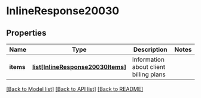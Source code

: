 # InlineResponse20030

## Properties
Name | Type | Description | Notes
------------ | ------------- | ------------- | -------------
**items** | [**list[InlineResponse20030Items]**](InlineResponse20030Items.md) | Information about client billing plans | 

[[Back to Model list]](../README.md#documentation-for-models) [[Back to API list]](../README.md#documentation-for-api-endpoints) [[Back to README]](../README.md)


